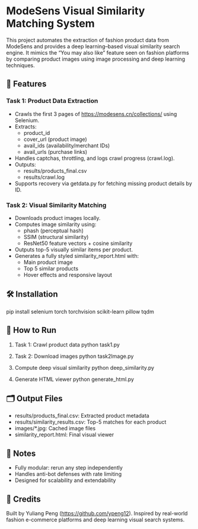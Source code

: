 # ModeSens Visual Similarity Matching System

This project automates the extraction of fashion product data from ModeSens and provides a deep learning–based visual similarity search engine. It mimics the “You may also like” feature seen on fashion platforms by comparing product images using image processing and deep learning techniques.

## 📌 Features

### Task 1: Product Data Extraction
- Crawls the first 3 pages of https://modesens.cn/collections/ using Selenium.
- Extracts:
  - product_id
  - cover_url (product image)
  - avail_ids (availability/merchant IDs)
  - avail_urls (purchase links)
- Handles captchas, throttling, and logs crawl progress (crawl.log).
- Outputs:
  - results/products_final.csv
  - results/crawl.log
- Supports recovery via getdata.py for fetching missing product details by ID.

### Task 2: Visual Similarity Matching
- Downloads product images locally.
- Computes image similarity using:
  - phash (perceptual hash)
  - SSIM (structural similarity)
  - ResNet50 feature vectors + cosine similarity
- Outputs top-5 visually similar items per product.
- Generates a fully styled similarity_report.html with:
  - Main product image
  - Top 5 similar products
  - Hover effects and responsive layout

## 🛠️ Installation

pip install selenium torch torchvision scikit-learn pillow tqdm

## 🚀 How to Run

1. Task 1: Crawl product data
   python task1.py

2. Task 2: Download images
   python task2Image.py

3. Compute deep visual similarity
   python deep_similarity.py

4. Generate HTML viewer
   python generate_html.py

## 🗂️ Output Files
- results/products_final.csv: Extracted product metadata
- results/similarity_results.csv: Top-5 matches for each product
- images/*.jpg: Cached image files
- similarity_report.html: Final visual viewer

## 📎 Notes
- Fully modular: rerun any step independently
- Handles anti-bot defenses with rate limiting
- Designed for scalability and extendability

## 🔗 Credits
Built by Yuliang Peng (https://github.com/ypeng12). Inspired by real-world fashion e-commerce platforms and deep learning visual search systems.
